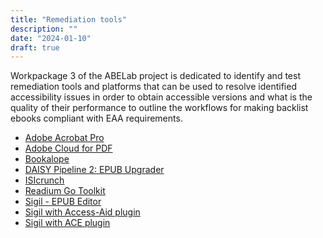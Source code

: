 ```yaml
---
title: "Remediation tools"
description: ""
date: "2024-01-10"
draft: true 
---
```

Workpackage 3 of the ABELab project is dedicated to identify and test remediation tools and platforms that can be used to resolve identified accessibility issues in order to obtain accessible versions and what is the quality of their performance to outline the workflows for making backlist ebooks compliant with EAA requirements.

<!-- This is the list of tools tested so far. Want to be part of it? Consider taking part to the take part to the [ABELab Remediation tools survey](https://ec.europa.eu/eusurvey/runner/7355fb1b-91cf-c7dd-4b27-18f33ad87d04)! -->

* [Adobe Acrobat Pro](https://www.adobe.com/it/acrobat/acrobat-pro.html)
* [Adobe Cloud for PDF](https://www.adobe.com/it/products/acrobat-pro-cc.html)
* [Bookalope](https://bookalope.net/)
* [DAISY Pipeline 2: EPUB Upgrader](https://daisy.org/activities/software/pipeline/pipeline-2/)
* [ISIcrunch](https://www.isicrunch.com/studio/)
* [Readium Go Toolkit](https://github.com/readium/go-toolkit)
* [Sigil - EPUB Editor](https://sigil-ebook.com/)
* [Sigil with Access-Aid plugin](https://github.com/kevinhendricks/Access-Aide)
* [Sigil with ACE plugin](https://www.mobileread.com/forums/showthread.php?t=294678)

